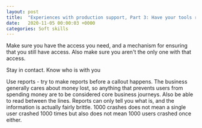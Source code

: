 ```yaml
---
layout: post
title:  "Experiences with production support, Part 3: Have your tools ready"
date:   2020-11-05 00:00:03 +0000
categories: Soft skills
---
```


Make sure you have the access you need, and a mechanism for ensuring that you still have access. Also make sure you aren't the only one with that access.

Stay in contact. Know who is with you

Use reports - try to make reports before a callout happens. The business generally cares about money lost, so anything that prevents users from spending money are to be considered core business journeys. Also be able to read between the lines. Reports can only tell you what is, and the information is actually fairly brittle. 1000 crashes does not mean a single user crashed 1000 times but also does not mean 1000 users crashed once either.
